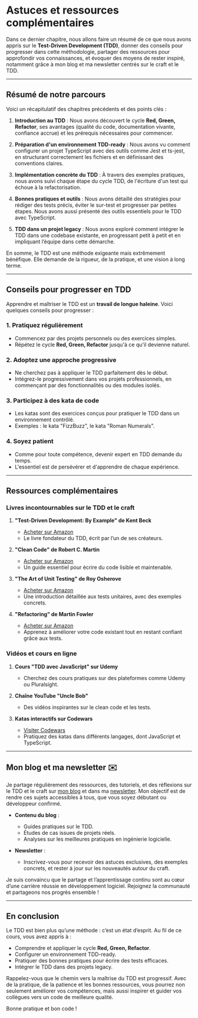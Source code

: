 # Astuces et ressources complémentaires

Dans ce dernier chapitre, nous allons faire un résumé de ce que nous avons appris sur le **Test-Driven Development (TDD)**, donner des conseils pour progresser dans cette méthodologie, partager des ressources pour approfondir vos connaissances, et évoquer des moyens de rester inspiré, notamment grâce à mon blog et ma newsletter centrés sur le craft et le TDD.

---

## Résumé de notre parcours

Voici un récapitulatif des chapitres précédents et des points clés :

1. **Introduction au TDD** : Nous avons découvert le cycle **Red, Green, Refactor**, ses avantages (qualité du code, documentation vivante, confiance accrue) et les prérequis nécessaires pour commencer.

2. **Préparation d'un environnement TDD-ready** : Nous avons vu comment configurer un projet TypeScript avec des outils comme Jest et ts-jest, en structurant correctement les fichiers et en définissant des conventions claires.

3. **Implémentation concrète du TDD** : À travers des exemples pratiques, nous avons suivi chaque étape du cycle TDD, de l'écriture d'un test qui échoue à la refactorisation.

4. **Bonnes pratiques et outils** : Nous avons détaillé des stratégies pour rédiger des tests précis, éviter le sur-test et progresser par petites étapes. Nous avons aussi présenté des outils essentiels pour le TDD avec TypeScript.

5. **TDD dans un projet legacy** : Nous avons exploré comment intégrer le TDD dans une codebase existante, en progressant petit à petit et en impliquant l’équipe dans cette démarche.

En somme, le TDD est une méthode exigeante mais extrêmement bénéfique. Elle demande de la rigueur, de la pratique, et une vision à long terme.

---

## Conseils pour progresser en TDD

Apprendre et maîtriser le TDD est un **travail de longue haleine**. Voici quelques conseils pour progresser :

### 1. **Pratiquez régulièrement**
- Commencez par des projets personnels ou des exercices simples.
- Répétez le cycle **Red, Green, Refactor** jusqu'à ce qu'il devienne naturel.

### 2. **Adoptez une approche progressive**
- Ne cherchez pas à appliquer le TDD parfaitement dès le début.
- Intégrez-le progressivement dans vos projets professionnels, en commençant par des fonctionnalités ou des modules isolés.

### 3. **Participez à des kata de code**
- Les katas sont des exercices conçus pour pratiquer le TDD dans un environnement contrôlé.
- Exemples : le kata "FizzBuzz", le kata "Roman Numerals".

### 4. **Soyez patient**
- Comme pour toute compétence, devenir expert en TDD demande du temps.
- L'essentiel est de persévérer et d'apprendre de chaque expérience.

---

## Ressources complémentaires

### Livres incontournables sur le TDD et le craft
1. **"Test-Driven Development: By Example" de Kent Beck**
   - [Acheter sur Amazon](https://www.amazon.fr/dp/0321146530)
   - Le livre fondateur du TDD, écrit par l’un de ses créateurs.

2. **"Clean Code" de Robert C. Martin**
   - [Acheter sur Amazon](https://www.amazon.fr/dp/0132350882)
   - Un guide essentiel pour écrire du code lisible et maintenable.

3. **"The Art of Unit Testing" de Roy Osherove**
   - [Acheter sur Amazon](https://www.amazon.fr/dp/1617290890)
   - Une introduction détaillée aux tests unitaires, avec des exemples concrets.

4. **"Refactoring" de Martin Fowler**
   - [Acheter sur Amazon](https://www.amazon.fr/dp/0134757599)
   - Apprenez à améliorer votre code existant tout en restant confiant grâce aux tests.

### Vidéos et cours en ligne
1. **Cours "TDD avec JavaScript" sur Udemy**
   - Cherchez des cours pratiques sur des plateformes comme Udemy ou Pluralsight.

2. **Chaîne YouTube "Uncle Bob"**
   - Des vidéos inspirantes sur le clean code et les tests.

3. **Katas interactifs sur Codewars**
   - [Visiter Codewars](https://www.codewars.com/)
   - Pratiquez des katas dans différents langages, dont JavaScript et TypeScript.

---

## Mon blog et ma newsletter ✉️

Je partage régulièrement des ressources, des tutoriels, et des réflexions sur le TDD et le craft sur [mon blog](https://romain-desson.com/blog) et dans ma [newsletter](https://romaindesson.substack.com/). Mon objectif est de rendre ces sujets accessibles à tous, que vous soyez débutant ou développeur confirmé.

- **Contenu du blog** :
  - Guides pratiques sur le TDD.
  - Études de cas issues de projets réels.
  - Analyses sur les meilleures pratiques en ingénierie logicielle.

- **Newsletter** :
  - Inscrivez-vous pour recevoir des astuces exclusives, des exemples concrets, et rester à jour sur les nouveautés autour du craft.

Je suis convaincu que le partage et l’apprentissage continu sont au cœur d’une carrière réussie en développement logiciel. Rejoignez la communauté et partageons nos progrès ensemble !

---

## En conclusion

Le TDD est bien plus qu’une méthode : c’est un état d’esprit. Au fil de ce cours, vous avez appris à :
- Comprendre et appliquer le cycle **Red, Green, Refactor**.
- Configurer un environnement TDD-ready.
- Pratiquer des bonnes pratiques pour écrire des tests efficaces.
- Intégrer le TDD dans des projets legacy.

Rappelez-vous que le chemin vers la maîtrise du TDD est progressif. Avec de la pratique, de la patience et les bonnes ressources, vous pourrez non seulement améliorer vos compétences, mais aussi inspirer et guider vos collègues vers un code de meilleure qualité.

Bonne pratique et bon code !